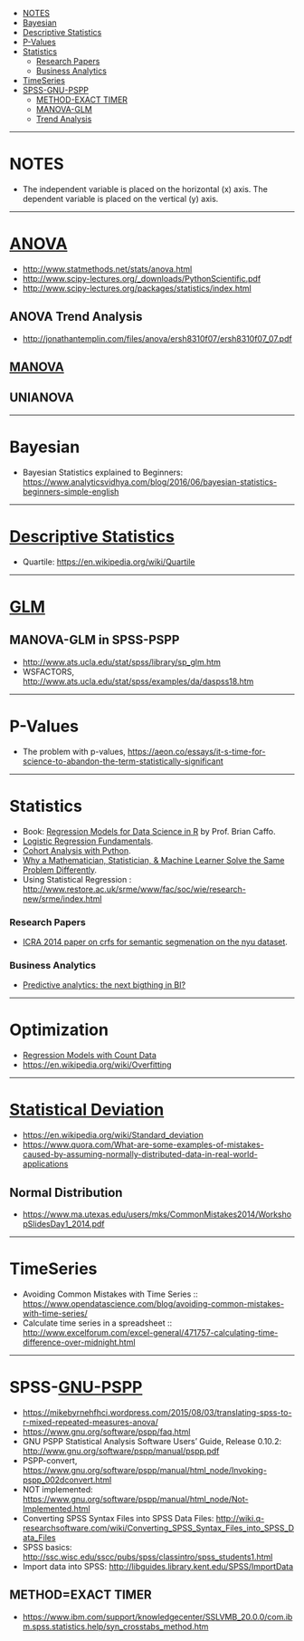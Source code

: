 + [NOTES](#notes)
+ [Bayesian](#bayesian)
+ [Descriptive Statistics](#descriptive-statistics)
+ [P-Values](#p-values)
+ [Statistics](#statistics)
   + [Research Papers](#research-papers)
   + [Business Analytics](#business-analytics)
+ [TimeSeries](#timeseries)
+ [SPSS-GNU-PSPP](#gnu-pspp)
    + [METHOD-EXACT TIMER](#method-exact-timer)
    + [MANOVA-GLM](#manova-glm)
    + [Trend Analysis](#trend-analysis)

----

# NOTES
+ The independent variable is placed on the horizontal (x) axis. The dependent variable is placed on the vertical (y) axis. 

----

# [ANOVA](https://en.wikipedia.org/wiki/Analysis_of_variance)
+ http://www.statmethods.net/stats/anova.html
+ http://www.scipy-lectures.org/_downloads/PythonScientific.pdf 
+ http://www.scipy-lectures.org/packages/statistics/index.html

## ANOVA Trend Analysis
+ http://jonathantemplin.com/files/anova/ersh8310f07/ersh8310f07_07.pdf

## [MANOVA](https://en.wikipedia.org/wiki/Multivariate_analysis_of_variance)

## UNIANOVA

----

# Bayesian
+ Bayesian Statistics explained to Beginners: https://www.analyticsvidhya.com/blog/2016/06/bayesian-statistics-beginners-simple-english

----

# [Descriptive Statistics](https://en.wikipedia.org/wiki/Category:Descriptive_statistics)
+ Quartile: https://en.wikipedia.org/wiki/Quartile

----

# [GLM](https://en.wikipedia.org/wiki/Generalized_linear_model) 

## MANOVA-GLM in SPSS-PSPP
+ http://www.ats.ucla.edu/stat/spss/library/sp_glm.htm
+ WSFACTORS, http://www.ats.ucla.edu/stat/spss/examples/da/daspss18.htm

----

# P-Values
+ The problem with p-values, https://aeon.co/essays/it-s-time-for-science-to-abandon-the-term-statistically-significant

----

# Statistics
+ Book: [Regression Models for Data Science in R](https://leanpub.com/regmods/read) by Prof. Brian Caffo.
+ [Logistic Regression Fundamentals](http://gormanalysis.com/logistic-regression-fundamentals/).
+ [Cohort Analysis with Python](http://www.gregreda.com/2015/08/23/cohort-analysis-with-python/).
+ [Why a Mathematician, Statistician, & Machine Learner Solve the Same Problem Differently](http://www.galvanize.com/blog/2015/08/26/why-a-mathematician-statistician-machine-learner-solve-the-same-problem-differently-2/#.Vd807FLLdOo).
+ Using Statistical Regression : http://www.restore.ac.uk/srme/www/fac/soc/wie/research-new/srme/index.html

### Research Papers
+ [ICRA 2014 paper on crfs for semantic segmenation on the nyu dataset](https://github.com/amueller/icra_2014_crf_nyu). 

### Business Analytics
+ [Predictive analytics: the next bigthing in BI?](http://www.rosebt.com/uploads/8/1/8/1/8181762/predictive_analytics_e_guide.pdf)

----

# Optimization
+ [Regression Models with Count Data](http://www.ats.ucla.edu/stat/stata/seminars/count_presentation/count.htm)
+ https://en.wikipedia.org/wiki/Overfitting

----

# [Statistical Deviation](https://en.wikipedia.org/wiki/Category:Statistical_deviation_and_dispersion)
+ https://en.wikipedia.org/wiki/Standard_deviation
+ https://www.quora.com/What-are-some-examples-of-mistakes-caused-by-assuming-normally-distributed-data-in-real-world-applications

## Normal Distribution
+ https://www.ma.utexas.edu/users/mks/CommonMistakes2014/WorkshopSlidesDay1_2014.pdf

----

# TimeSeries
+ Avoiding Common Mistakes with Time Series :: https://www.opendatascience.com/blog/avoiding-common-mistakes-with-time-series/ 
+ Calculate time series in a spreadsheet :: http://www.excelforum.com/excel-general/471757-calculating-time-difference-over-midnight.html

----

# SPSS-[GNU-PSPP](https://en.wikipedia.org/wiki/PSPP)
+ https://mikebyrnehfhci.wordpress.com/2015/08/03/translating-spss-to-r-mixed-repeated-measures-anova/
+ https://www.gnu.org/software/pspp/faq.html
+ GNU PSPP Statistical Analysis Software Users’ Guide, Release 0.10.2: http://www.gnu.org/software/pspp/manual/pspp.pdf
+ PSPP-convert, https://www.gnu.org/software/pspp/manual/html_node/Invoking-pspp_002dconvert.html
+ NOT implemented: https://www.gnu.org/software/pspp/manual/html_node/Not-Implemented.html
+ Converting SPSS Syntax Files into SPSS Data Files: http://wiki.q-researchsoftware.com/wiki/Converting_SPSS_Syntax_Files_into_SPSS_Data_Files
+ SPSS basics: http://ssc.wisc.edu/sscc/pubs/spss/classintro/spss_students1.html
+ Import data into SPSS: http://libguides.library.kent.edu/SPSS/ImportData

## METHOD=EXACT TIMER 
+ https://www.ibm.com/support/knowledgecenter/SSLVMB_20.0.0/com.ibm.spss.statistics.help/syn_crosstabs_method.htm

